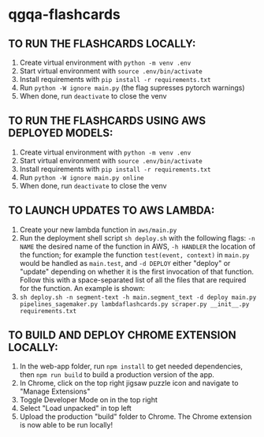 # qgqa-flashcards

## TO RUN THE FLASHCARDS LOCALLY:

1. Create virtual environment with `python -m venv .env`
2. Start virtual environment with `source .env/bin/activate`
3. Install requirements with `pip install -r requirements.txt`
4. Run `python -W ignore main.py` (the flag supresses pytorch warnings)
5. When done, run `deactivate` to close the venv

## TO RUN THE FLASHCARDS USING AWS DEPLOYED MODELS:

1. Create virtual environment with `python -m venv .env`
2. Start virtual environment with `source .env/bin/activate`
3. Install requirements with `pip install -r requirements.txt`
4. Run `python -W ignore main.py online`
5. When done, run `deactivate` to close the venv

## TO LAUNCH UPDATES TO AWS LAMBDA:

1. Create your new lambda function in `aws/main.py`
2. Run the deployment shell script `sh deploy.sh` with the following flags: `-n NAME` the desired name of the function in AWS, `-h HANDLER` the location of the function; for example the function `test(event, context)` in `main.py` would be handled as `main.test`, and `-d DEPLOY` either "deploy" or "update" depending on whether it is the first invocation of that function. Follow this with a space-separated list of all the files that are required for the function. An example is shown:
3. `sh deploy.sh -n segment-text -h main.segment_text -d deploy main.py pipelines_sagemaker.py lambdaflashcards.py scraper.py __init__.py requirements.txt`

## TO BUILD AND DEPLOY CHROME EXTENSION LOCALLY:

1. In the web-app folder, run `npm install` to get needed dependencies, then `npm run build` to build a production version of the app.
2. In Chrome, click on the top right jigsaw puzzle icon and navigate to "Manage Extensions"
3. Toggle Developer Mode on in the top right
4. Select "Load unpacked" in top left
5. Upload the production "build" folder to Chrome.
   The Chrome extension is now able to be run locally!
